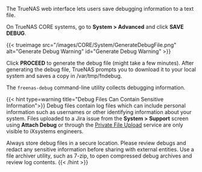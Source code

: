&NewLine;

The TrueNAS web interface lets users save debugging information to a text file.

On TrueNAS CORE systems, go to **System > Advanced** and click **SAVE DEBUG**.

{{< trueimage src="/images/CORE/System/GenerateDebugFile.png" alt="Generate Debug Warning" id="Generate Debug Warning" >}}

Click **PROCEED** to generate the debug file (might take a few minutes).
After generating the debug file, TrueNAS prompts you to download it to your local system and saves a copy in <file>/var/tmp/fndebug</file>.

The `freenas-debug` command-line utility collects debugging information.

{{< hint type=warning title="Debug Files Can Contain Sensitive Information">}}
Debug files contain log files which can include personal information such as usernames or other identifying information about your system.
Files uploaded to a Jira issue from the **System > Support** screen using **Attach Debug** or through the [Private File Upload](https://ixsystems.atlassian.net/servicedesk/customer/portal/15/group/37/create/153) service are only visible to iXsystems engineers.

Always store debug files in a secure location.
Please review debugs and redact any sensitive information before sharing with external entities.
Use a file archiver utility, such as 7-zip, to open compressed debug archives and review log contents.
{{< /hint >}}
